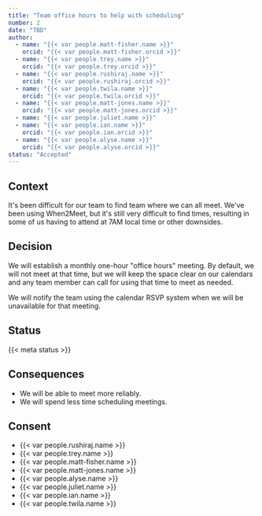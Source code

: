 ```yaml
---
title: "Team office hours to help with scheduling"
number: 2
date: "TBD"
author:
  - name: "{{< var people.matt-fisher.name >}}"
    orcid: "{{< var people.matt-fisher.orcid >}}"
  - name: "{{< var people.trey.name >}}"
    orcid: "{{< var people.trey.orcid >}}"
  - name: "{{< var people.rushiraj.name >}}"
    orcid: "{{< var people.rushiraj.orcid >}}"
  - name: "{{< var people.twila.name >}}"
    orcid: "{{< var people.twila.orcid >}}"
  - name: "{{< var people.matt-jones.name >}}"
    orcid: "{{< var people.matt-jones.orcid >}}"
  - name: "{{< var people.juliet.name >}}"
  - name: "{{< var people.ian.name >}}"
    orcid: "{{< var people.ian.orcid >}}"
  - name: "{{< var people.alyse.name >}}"
    orcid: "{{< var people.alyse.orcid >}}"
status: "Accepted"
---
```


## Context

It's been difficult for our team to find team where we can all meet. We've been using
When2Meet, but it's still very difficult to find times, resulting in some of us having
to attend at 7AM local time or other downsides.


## Decision

We will establish a monthly one-hour "office hours" meeting. By default, we will not
meet at that time, but we will keep the space clear on our calendars and any team member
can call for using that time to meet as needed.

We will notify the team using the calendar RSVP system when we will be unavailable for
that meeting.


## Status

{{< meta status >}}


## Consequences

* We will be able to meet more reliably.
* We will spend less time scheduling meetings.


## Consent

* {{< var people.rushiraj.name >}}
* {{< var people.trey.name >}}
* {{< var people.matt-fisher.name >}}
* {{< var people.matt-jones.name >}}
* {{< var people.alyse.name >}}
* {{< var people.juliet.name >}}
* {{< var people.ian.name >}}
* {{< var people.twila.name >}}
